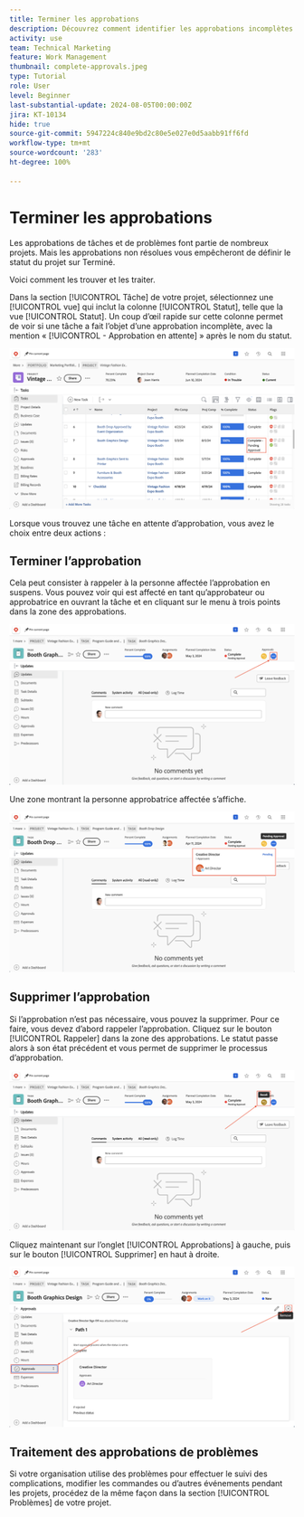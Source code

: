 ```yaml
---
title: Terminer les approbations
description: Découvrez comment identifier les approbations incomplètes et les résoudre afin de pouvoir clôturer votre projet dans  [!DNL  Workfront].
activity: use
team: Technical Marketing
feature: Work Management
thumbnail: complete-approvals.jpeg
type: Tutorial
role: User
level: Beginner
last-substantial-update: 2024-08-05T00:00:00Z
jira: KT-10134
hide: true
source-git-commit: 5947224c840e9bd2c80e5e027e0d5aabb91ff6fd
workflow-type: tm+mt
source-wordcount: '283'
ht-degree: 100%

---
```


# Terminer les approbations

Les approbations de tâches et de problèmes font partie de nombreux projets. Mais les approbations non résolues vous empêcheront de définir le statut du projet sur Terminé.

Voici comment les trouver et les traiter.

Dans la section [!UICONTROL Tâche] de votre projet, sélectionnez une [!UICONTROL vue] qui inclut la colonne [!UICONTROL Statut], telle que la vue [!UICONTROL Statut]. Un coup d’œil rapide sur cette colonne permet de voir si une tâche a fait l’objet d’une approbation incomplète, avec la mention « [!UICONTROL - Approbation en attente] » après le nom du statut.

![Projet dont l’approbation est incomplète](assets/pending-approval-1.png)

Lorsque vous trouvez une tâche en attente d’approbation, vous avez le choix entre deux actions :


## Terminer l’approbation

Cela peut consister à rappeler à la personne affectée l’approbation en suspens. Vous pouvez voir qui est affecté en tant qu’approbateur ou approbatrice en ouvrant la tâche et en cliquant sur le menu à trois points dans la zone des approbations.

![Tâche montrant la zone d’approbation](assets/pending-approval-2.png)

Une zone montrant la personne approbatrice affectée s’affiche.

![Tâche montrant la personne approbatrice affectée](assets/pending-approval-3.png)


## Supprimer l’approbation

Si l’approbation n’est pas nécessaire, vous pouvez la supprimer. Pour ce faire, vous devez d’abord rappeler l’approbation. Cliquez sur le bouton [!UICONTROL Rappeler] dans la zone des approbations. Le statut passe alors à son état précédent et vous permet de supprimer le processus d’approbation.

![Tâche montrant le bouton de rappel](assets/pending-approval-5.png)

Cliquez maintenant sur l’onglet [!UICONTROL Approbations] à gauche, puis sur le bouton [!UICONTROL Supprimer] en haut à droite.

![Tâche montrant le bouton de suppression de l’approbation](assets/pending-approval-6.png)

## Traitement des approbations de problèmes

Si votre organisation utilise des problèmes pour effectuer le suivi des complications, modifier les commandes ou d’autres événements pendant les projets, procédez de la même façon dans la section [!UICONTROL Problèmes] de votre projet.
